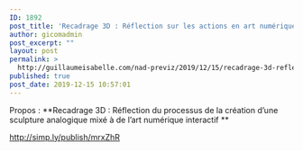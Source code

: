 ```yaml
---
ID: 1892
post_title: 'Recadrage 3D : Réflection sur les actions en art numérique'
author: gicomadmin
post_excerpt: ""
layout: post
permalink: >
  http://guillaumeisabelle.com/nad-previz/2019/12/15/recadrage-3d-reflection-sur-les-actions-en-art-numerique/
published: true
post_date: 2019-12-15 10:57:01
---
```

<!-- wp:paragraph -->

Propos : **Recadrage 3D : Réflection du processus de la création d’une sculpture analogique mixé à de l’art numérique interactif **

<!-- /wp:paragraph -->

<!-- wp:paragraph -->

http://simp.ly/publish/mrxZhR

<!-- /wp:paragraph -->